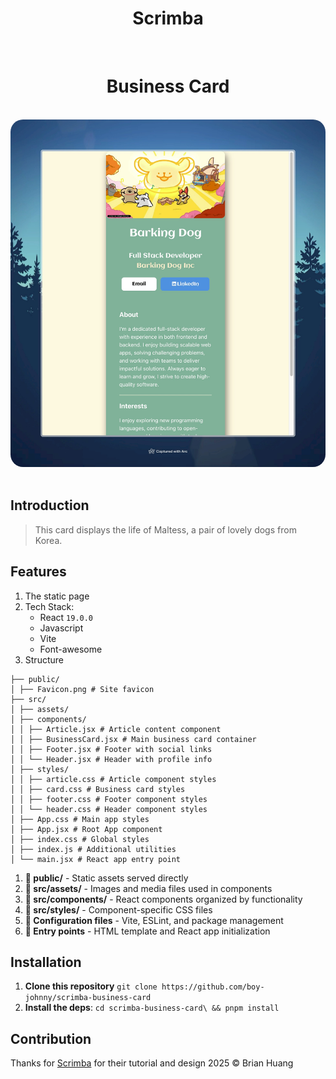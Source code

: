 <div align="center">
    <h1 color="purple">Scrimba</h1>
    <br/>
    <h1>Business Card</h1>
</div>
<br/>
<div align="center">
    <img 
        src="src/assets/preview.png" 
        alt="the preview of business card"
        style="border-radius: 20px; width: 600px"
        >
</div>
<br/>

## Introduction

> This card displays the life of Maltess, a pair of lovely dogs from Korea.

## Features

1. The static page
2. Tech Stack:
   - React `19.0.0`
   - Javascript
   - Vite
   - Font-awesome
3. Structure

```
├── public/
│ ├── Favicon.png # Site favicon
├── src/
│ ├── assets/
│ ├── components/
│ │ ├── Article.jsx # Article content component
│ │ ├── BusinessCard.jsx # Main business card container
│ │ ├── Footer.jsx # Footer with social links
│ │ └── Header.jsx # Header with profile info
│ ├── styles/
│ │ ├── article.css # Article component styles
│ │ ├── card.css # Business card styles
│ │ ├── footer.css # Footer component styles
│ │ └── header.css # Header component styles
│ ├── App.css # Main app styles
│ ├── App.jsx # Root App component
│ ├── index.css # Global styles
│ ├── index.js # Additional utilities
│ └── main.jsx # React app entry point
```

1. **📁 public/** - Static assets served directly
2. **📁 src/assets/** - Images and media files used in components
3. **📁 src/components/** - React components organized by functionality
4. **📁 src/styles/** - Component-specific CSS files
5. **📄 Configuration files** - Vite, ESLint, and package management
6. **📄 Entry points** - HTML template and React app initialization

## Installation

1. **Clone this repository** `git clone https://github.com/boy-johnny/scrimba-business-card`
2. **Install the deps**: `cd scrimba-business-card\ && pnpm install`

## Contribution

Thanks for [Scrimba](https://scrimba.com) for their tutorial and design
2025 © Brian Huang
